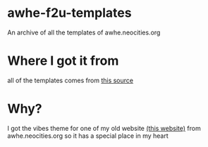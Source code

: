 # awhe-f2u-templates
An archive of all the templates of awhe.neocities.org

# Where I got it from
all of the templates comes from [this source](https://web.archive.org/web/20230825074402/https://awhe.neocities.org/templates/templates)

# Why?

I got the vibes theme for one of my old website [(this website)](https://armanzite.neocities.org/) from awhe.neocities.org so it has a special place in my heart
